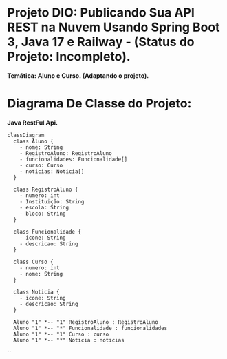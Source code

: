 # Projeto DIO: Publicando Sua API REST na Nuvem Usando Spring Boot 3, Java 17 e Railway - (Status do Projeto: Incompleto).

**Temática: Aluno e Curso. (Adaptando o projeto).**

# Diagrama De Classe do Projeto:

**Java RestFul Api.**

```mermaid
classDiagram
  class Aluno {
    - nome: String
    - RegistroAluno: RegistroAluno
    - funcionalidades: Funcionalidade[]
    - curso: Curso
    - noticias: Noticia[]
  }

  class RegistroAluno {
    - numero: int
    - Instituição: String
    - escola: String
    - bloco: String
  }

  class Funcionalidade {
    - icone: String
    - descricao: String
  }

  class Curso {
    - numero: int
    - nome: String
  }

  class Noticia {
    - icone: String
    - descricao: String
  }

  Aluno "1" *-- "1" RegistroAluno : RegistroAluno
  Aluno "1" *-- "*" Funcionalidade : funcionalidades
  Aluno "1" *-- "1" Curso : curso
  Aluno "1" *-- "*" Noticia : noticias
```
``